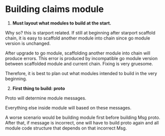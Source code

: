 # Building claims module
1. __Must layout what modules to build at the start.__ 

Why so? this is starport related. If still at beginning after starport scaffold chain, it is easy to scaffold another module into chain since go module version is unchanged.

After upgrade to go module, scaffolding another module into chain will produce errors. This error is produced by incompatible go module version between scaffolded module and current chain. Fixing is very gruesome. 

Therefore, it is best to plan out what modules intended to build in the very beginning.

2. __First thing to build: proto__

Proto will determine module messages.

Everything else inside module will based on these messages. 

A worse scenario would be building module first before building Msg proto. After that, if message is incorrect, one will have to build proto again and all module code structure that depends on that incorrect Msg.
